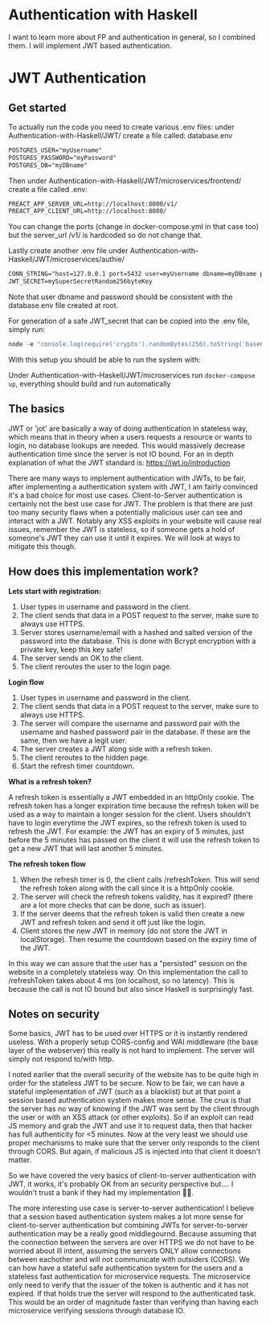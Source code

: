 # Authentication with Haskell
I want to learn more about FP and authentication in general, so I combined them. I will implement JWT based authentication.

# JWT Authentication
## Get started
To actually run the code you need to create various .env files:
under Authentication-with-Haskell/JWT/ create a file called: database.env
```txt
POSTGRES_USER="myUsername"
POSTGRES_PASSWORD="myPassword"
POSTGRES_DB="myDBname"
```
Then under Authentication-with-Haskell/JWT/microservices/frontend/ create a file called .env:
```txt
PREACT_APP_SERVER_URL=http://localhost:8000/v1/
PREACT_APP_CLIENT_URL=http://localhost:8080/
```
You can change the ports (change in docker-compose.yml in that case too) but the server_url /v1/ is hardcoded so do not change that.

Lastly create another .env file under Authentication-with-Haskell/JWT/microservices/authie/
```txt
CONN_STRING="host=127.0.0.1 port=5432 user=myUsername dbname=myDBname password=myPassword"
JWT_SECRET=mySuperSecretRandom256byteKey
```
Note that user dbname and password should be consistent with the database.env file created at root.

For generation of a safe JWT_secret that can be copied into the .env file, simply run:
```javascript
node -e "console.log(require('crypto').randomBytes(256).toString('base64'));"
```

With this setup you should be able to run the system with:

Under Authentication-with-Haskell/JWT/microservices run `docker-compose up`, everything should build and run automatically

## The basics
JWT or 'jot' are basically a way of doing authentication in stateless way, which means that in theory when a users requests a resource or wants to login, no database lookups are needed. This would massively decrease authentication time since the server is not IO bound. For an in depth explanation of what the JWT standard is: https://jwt.io/introduction

There are many ways to implement authentication with JWTs, to be fair, after implementing a authentication system with JWT, I am fairly convinced it's a bad choice for most use cases. Client-to-Server authentication is certainly not the best use case for JWT. The problem is that there are just too many security flaws when a potentially malicious user can see and interact with a JWT. Notably any XSS exploits in your website will cause real issues, remember the JWT is stateless, so if someone gets a hold of someone's JWT they can use it until it expires. We will look at ways to mitigate this though.

## How does this implementation work?
**Lets start with registration:**
1. User types in username and password in the client.
2. The client sends that data in a POST request to the server, make sure to always use HTTPS.
3. Server stores username/email with a hashed and salted version of the password into the database. This is done with Bcrypt encryption with a private key, keep this key safe!
4. The server sends an OK to the client.
5. The client reroutes the user to the login page.

**Login flow**

1. User types in username and password in the client.
2. The client sends that data in a POST request to the server, make sure to always use HTTPS.
3. The server will compare the username and password pair with the username and hashed password pair in the database. If these are the same, then we have a legit user.
4. The server creates a JWT along side with a refresh token.
5. The client reroutes to the hidden page.
6. Start the refresh timer countdown.

**What is a refresh token?**

A refresh token is essentially a JWT embedded in an httpOnly cookie. The refresh token has a longer expiration time because the refresh token will be used as a way to maintain a longer session for the client. Users shouldn't have to login everytime the JWT expires, so the refresh token is used to refresh the JWT. For example: the JWT has an expiry of 5 minutes, just before the 5 minutes has passed on the client it will use the refresh token to get a new JWT that will last another 5 minutes. 

**The refresh token flow**

1. When the refresh timer is 0, the client calls /refreshToken. This will send the refresh token along with the call since it is a httpOnly cookie.
2. The server will check the refresh tokens validity, has it expired? (there are a lot more checks that can be done, such as issuer).
3. If the server deems that the refresh token is valid then create a new JWT and refresh token and send it off just like the login.
4. Client stores the new JWT in memory (do not store the JWT in localStorage). Then resume the countdown based on the expiry time of the JWT.

In this way we can assure that the user has a "persisted" session on the website in a completely stateless way. On this implementation the call to /refreshToken takes about 4 ms (on localhost, so no latency). This is because the call is not IO bound but also since Haskell is surprisingly fast.

## Notes on security
Some basics, JWT has to be used over HTTPS or it is instantly rendered useless. With a properly setup CORS-config and WAI middleware (the base layer of the webserver) this really is not hard to implement. The server will simply not respond to/with http.

I noted earlier that the overall security of the website has to be quite high in order for the stateless JWT to be secure. Now to be fair, we can have a stateful implementation of JWT (such as a blacklist) but at that point a session based authentication system makes more sense. The crux is that the server has no way of knowing if the JWT was sent by the client through the user or with an XSS attack (or other exploits). So if an exploit can read JS memory and grab the JWT and use it to request data, then that hacker has full authenticity for <5 minutes. Now at the very least we should use proper mechanisms to make sure that the server only responds to the client through CORS. But again, if malicious JS is injected into that client it doesn't matter.

So we have covered the very basics of client-to-server authentication with JWT, it works, it's probably OK from an security perspective but.... I wouldn't trust a bank if they had my implementation :man_shrugging:.

The more interesting use case is server-to-server authentication! I believe that a session based authentication system makes a lot more sense for client-to-server authentication but combining JWTs for server-to-server authentication may be a really good middlegournd. Because assuming that the connection between the servers are over HTTPS we do not have to be worried about ill intent, assuming the servers ONLY allow connections between eachother and will not communicate with outsiders (CORS). We can how have a stateful safe authentication system for the users and a stateless fast authentication for microservice requests. The microservice only need to verify that the issuer of the token is authentic and it has not expired. If that holds true the server will respond to the authenticated task. This would be an order of magnitude faster than verifying than having each microservice verifying sessions through database IO. 

